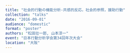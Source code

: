 ```yaml
---
title: "社会的行動の機能分析‐共感的反応，社会的参照，援助行動"
collection: "talks"
date: "2016-09-01"
audience: "domestic"
format: "poster"
authors: "松田壮一郎, 山本淳一"
event: "日本行動分析学会第34回年次大会"
location: "大阪"
---
```

